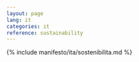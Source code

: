 ```yaml
---
layout: page
lang: it
categories: it
reference: sustainability
---
```


{% include manifesto/ita/sostenibilita.md %}